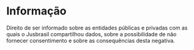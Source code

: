 # Informação

Direito de ser informado sobre as entidades públicas e privadas com as quais o Jusbrasil compartilhou dados, sobre a possibilidade de não fornecer consentimento e sobre as consequências desta negativa.